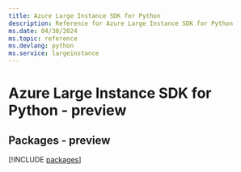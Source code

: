 ```yaml
---
title: Azure Large Instance SDK for Python
description: Reference for Azure Large Instance SDK for Python
ms.date: 04/30/2024
ms.topic: reference
ms.devlang: python
ms.service: largeinstance
---
```

# Azure Large Instance SDK for Python - preview
## Packages - preview
[!INCLUDE [packages](large-instance-index.md)]